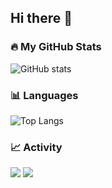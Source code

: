 ## Hi there 👋
### 🔥 My GitHub Stats
![GitHub stats](https://github-readme-stats.vercel.app/api?username=shihuaidexianyu&show_icons=true&theme=radical)
### 📊 Languages
![Top Langs](https://github-readme-stats.vercel.app/api/top-langs/?username=shihuaidexianyu&layout=compact&theme=radical)
### 📈 Activity
![](https://github-profile-summary-cards.vercel.app/api/cards/profile-details?username=shihuaidexianyu&theme=radical)
![](https://github-profile-summary-cards.vercel.app/api/cards/productive-time?username=shihuaidexianyu&theme=radical&utcOffset=8)

